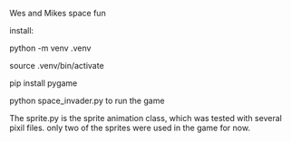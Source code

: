 Wes and Mikes space fun


install:

python -m venv .venv

source .venv/bin/activate

pip install pygame

python space_invader.py  to run the game

The sprite.py is the sprite animation class, which was tested with several pixil files.
only two of the sprites were used in the game for now.

